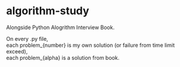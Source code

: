 # algorithm-study
Alongside Python Alogrithm Interview Book.

On every .py file,   
each problem_{number} is my own solution (or failure from time limit exceed),   
each problem_{alpha} is a solution from book.
